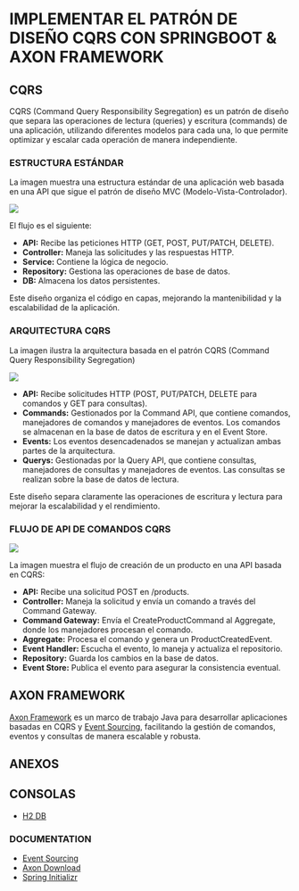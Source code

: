 IMPLEMENTAR EL PATRÓN DE DISEÑO CQRS CON SPRINGBOOT & AXON FRAMEWORK
===
## CQRS
CQRS (Command Query Responsibility Segregation) es un patrón de diseño que separa las operaciones de lectura (queries) y escritura (commands) de una aplicación, utilizando diferentes modelos para cada una, lo que permite optimizar y escalar cada operación de manera independiente.

### ESTRUCTURA ESTÁNDAR

La imagen muestra una estructura estándar de una aplicación web basada en una API que sigue el patrón de diseño MVC (Modelo-Vista-Controlador).

![](https://drive.google.com/uc?export=view&id=11RRm2UfO1OCUvPCMPgEDCJA1fcebmSlk)

El flujo es el siguiente:

- **API:** Recibe las peticiones HTTP (GET, POST, PUT/PATCH, DELETE). 
- **Controller:** Maneja las solicitudes y las respuestas HTTP. 
- **Service:** Contiene la lógica de negocio. 
- **Repository:** Gestiona las operaciones de base de datos. 
- **DB:** Almacena los datos persistentes.

Este diseño organiza el código en capas, mejorando la mantenibilidad y la escalabilidad de la aplicación.

### ARQUITECTURA CQRS

La imagen ilustra la arquitectura basada en el patrón CQRS (Command Query Responsibility Segregation)

![](https://drive.google.com/uc?export=view&id=1bBDfN1zy6Rc_Mn75mbQ9iIJOZo8dJTsU)

- **API:** Recibe solicitudes HTTP (POST, PUT/PATCH, DELETE para comandos y GET para consultas).
- **Commands:** Gestionados por la Command API, que contiene comandos, manejadores de comandos y manejadores de eventos. Los comandos se almacenan en la base de datos de escritura y en el Event Store.
- **Events:** Los eventos desencadenados se manejan y actualizan ambas partes de la arquitectura.
- **Querys:** Gestionadas por la Query API, que contiene consultas, manejadores de consultas y manejadores de eventos. Las consultas se realizan sobre la base de datos de lectura.

Este diseño separa claramente las operaciones de escritura y lectura para mejorar la escalabilidad y el rendimiento.

### FLUJO DE API DE COMANDOS CQRS

![](https://drive.google.com/uc?export=view&id=1LA7aaJEpG3DGhye1lGzINZm_nRks9Ufr)

La imagen muestra el flujo de creación de un producto en una API basada en CQRS:

- **API:** Recibe una solicitud POST en /products.
- **Controller:** Maneja la solicitud y envía un comando a través del Command Gateway. 
- **Command Gateway:** Envía el CreateProductCommand al Aggregate, donde los manejadores procesan el comando. 
- **Aggregate:** Procesa el comando y genera un ProductCreatedEvent. 
- **Event Handler:** Escucha el evento, lo maneja y actualiza el repositorio. 
- **Repository:** Guarda los cambios en la base de datos. 
- **Event Store:** Publica el evento para asegurar la consistencia eventual.

## AXON FRAMEWORK
[Axon Framework](https://www.axoniq.io/) es un marco de trabajo Java para desarrollar aplicaciones basadas en CQRS y [Event Sourcing](https://docs.axoniq.io/reference-guide/architecture-overview/event-sourcing), facilitando la gestión de comandos, eventos y consultas de manera escalable y robusta.

## ANEXOS
## CONSOLAS
- [H2 DB](http://localhost:8081/h2-console/)
### DOCUMENTATION
- [Event Sourcing](https://docs.axoniq.io/reference-guide/architecture-overview/event-sourcing)
- [Axon Download](https://www.axoniq.io/download)
- [Spring Initializr](https://start.spring.io/)
